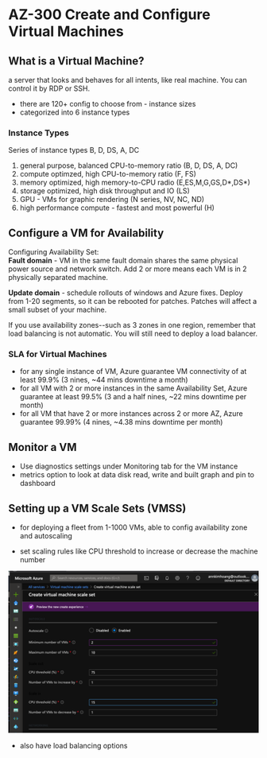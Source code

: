 # AZ-300 Create and Configure Virtual Machines

## What is a Virtual Machine?  
a server that looks and behaves for all intents, like real machine. You can control it by RDP or SSH.  

+ there are 120+ config to choose from - instance sizes  
+ categorized into 6 instance types

### Instance Types
Series of instance types B, D, DS, A, DC  

1. general purpose, balanced CPU-to-memory ratio (B, D, DS, A, DC)
2. compute optimzed, high CPU-to-memory ratio  (F, FS) 
3. memory optimized, high memory-to-CPU radio (E,ES,M,G,GS,D*,DS*) 
4. storage optimized, high disk throughput and IO (LS)
5. GPU - VMs for graphic rendering (N series, NV, NC, ND)
6. high performance compute - fastest and most powerful (H)

## Configure a VM for Availability  

Configuring Availability Set:  
**Fault domain** -  VM in the same fault domain shares the same physical power source and network switch.  Add 2 or more means each VM is in 2 physically separated machine. 

**Update domain** - schedule rollouts of windows and Azure fixes. Deploy from 1-20 segments, so it can be rebooted for patches.  Patches will affect a small subset of your machine.

If you use availability zones--such as 3 zones in one region, remember that load balancing is not automatic.  You will still need to deploy a load balancer.  

### SLA for Virtual Machines

- for any single instance of VM, Azure guarantee VM connectivity of at least 99.9%  (3 nines, ~44 mins downtime a month)
- for all VM with 2 or more instances in the same Availability Set, Azure guarantee at least 99.5% (3 and a half nines, ~22 mins downtime per month)
- for all VM that have 2 or more instances across 2 or more AZ, Azure guarantee 99.99% (4 nines, ~4.38 mins downtime per month)   


## Monitor a VM 

- Use diagnostics settings under Monitoring tab for the VM instance  
- metrics option to look at data disk read, write and built graph and pin to dashboard  

## Setting up a VM Scale Sets (VMSS)

- for deploying a fleet from 1-1000 VMs, able to config availability zone and autoscaling

- set scaling rules like CPU threshold to increase or decrease the machine number  

![vm-autoscale](images/vm-autoscale.png)  

- also have load balancing options  